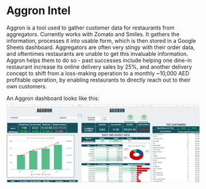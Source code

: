 # Aggron Intel
Aggron is a tool used to gather customer data for restaurants from aggregators. Currently works with Zomato and Smiles. It gathers the information, processes it into usable form, which is then stored in a Google Sheets dashboard. Aggregators are often very stingy with their order data, and oftentimes restaurants are unable to get this invaluable information. Aggron helps them to do so - past successes include helping one dine-in restaurant increase its online delivery sales by 25%, and another delivery concept to shift from a loss-making operation to a monthly ~10,000 AED profitable operation, by enabling restaurants to directly reach out to their own customers.

An Aggron dashboard looks like this:
![Aggron Screenshot](/Capture.PNG "Aggron")


